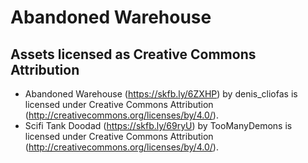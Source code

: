 # Abandoned Warehouse

## Assets licensed as Creative Commons Attribution
- Abandoned Warehouse (https://skfb.ly/6ZXHP) by denis_cliofas is licensed under Creative Commons Attribution (http://creativecommons.org/licenses/by/4.0/).
- Scifi Tank Doodad (https://skfb.ly/69ryU) by TooManyDemons is licensed under Creative Commons Attribution (http://creativecommons.org/licenses/by/4.0/).